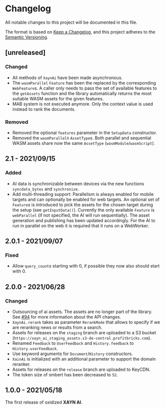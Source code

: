 # Changelog

All notable changes to this project will be documented in this file.

The format is based on [Keep a Changelog](https://keepachangelog.com/en/1.0.0/), and this project adheres to the [Semantic Versioning](http://semver.org/spec/v2.0.0.html).

## [unreleased]

### Changed

- All methods of `XaynAi` have been made asynchronous.
- The `wasmParallel` `Feature` has been the replaced by the corresponding `WebFeature`s. A caller only needs to pass the set of available features to the `getAssets` function and the library automatically returns the most suitable WASM assets for the given features.
- MAB system is not executed anymore. Only the context value is used instead to rank the documents.

### Removed

- Removed the optional `features` parameter in the `SetupData` constructor.
- Removed the `wasmParallelX` `AssetType`s. Both parallel and sequential WASM assets share now the same `AssetType` (`wasmModule`/`wasmScript`).

## 2.1 - 2021/09/15

### Added

- AI data is synchronizable between devices via the new functions `syncdata_bytes` and `synchronize`.
- Add multi-threading support: Parallelism is always enabled for mobile targets and can optionally be enabled for web targets. An optional set of `Feature`s is introduced to pick the assets for the chosen target during the setup (see `getInputData()`). Currently the only available `Feature` is `webParallel` (if not specified, the AI will run sequentially). The asset generation and publishing has been updated accordingly. For the AI to run in parallel on the web it is required that it runs on a WebWorker.

## 2.0.1 - 2021/09/07

### Fixed

- Allow `query_count`s starting with 0, if possible they now also should start with 0.

## 2.0.0 - 2021/06/28

### Changed

- Outsourcing of ai assets. The assets are no longer part of the library. See [#94](https://github.com/xaynetwork/xayn_ai/pull/94) for more information about the API changes.
- `XaynAi.rerank` takes as parameter `RerankMode` that allows to specify if we are reranking news or results from a search.
- Assets for releases on the `staging` branch are uploaded to a S3 bucket (`https://xayn_ai_staging_assets.s3-de-central.profitbricks.com`).
- Renamed `Feedback` to `UserFeedback` and `History.feedback` to `History.userFeedback`.
- Use keyword arguments for `Document`/`History` constructors.
- `XainAi` is initialized with an additional parameter to support the domain reranker.
- Assets for releases on the `release` branch are uploaded to KeyCDN.
- The token size of smbert has been decreased to `52`.

## 1.0.0 - 2021/05/18

The first release of oxidized **XAYN AI**.
